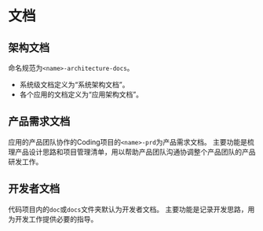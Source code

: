 # 文档

## 架构文档

命名规范为`<name>-architecture-docs`。

- 系统级文档定义为“系统架构文档”。
- 各个应用的文档定义为“应用架构文档”。

## 产品需求文档

应用的产品团队协作的Coding项目的`<name>-prd`为产品需求文档。
主要功能是梳理产品设计思路和项目管理清单，用以帮助产品团队沟通协调整个产品团队的产品研发工作。

## 开发者文档

代码项目内的`doc`或`docs`文件夹默认为开发者文档。
主要功能是记录开发思路，用为开发工作提供必要的指导。
